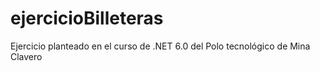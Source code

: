 # ejercicioBilleteras
Ejercicio planteado en el curso de .NET 6.0 del Polo tecnológico de Mina Clavero 
